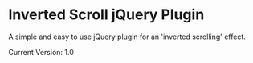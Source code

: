 # Inverted Scroll jQuery Plugin
A simple and easy to use jQuery plugin for an 'inverted scrolling' effect.

Current Version: 1.0